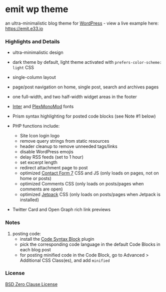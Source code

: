 # emit wp theme

an ultra-minimalistic blog theme for [WordPress](https://wordpress.org) - view a live example here: https://emit.e33.io

### Highlights and Details

- ultra-minimalistic design

- dark theme by default, light theme activated with `prefers-color-scheme: light` CSS

- single-column layout

- page/post navigation on home, single post, search and archives pages

- one full-width, and two half-width widget areas in the footer

- [Inter](https://rsms.me/inter) and [PlexMonoMod](https://github.com/e33io/fonts?tab=readme-ov-file#plexmonomod) fonts

- Prism syntax highlighting for posted code blocks (see Note #1 below)

- PHP functions include:
	- Site Icon login logo
	- remove query strings from static resources
	- header cleanup to remove unneeded tags/links
	- disable WordPress emojis
	- delay RSS feeds (set to 1 hour)
	- set excerpt length
	- redirect attachment page to post
	- optimized [Contact Form 7](https://contactform7.com) CSS and JS (only loads on pages, not on home or posts)
	- optimized Comments CSS (only loads on posts/pages when comments are open)
	- optimized [Jetpack](https://wordpress.org/plugins/jetpack) CSS (only loads on posts/pages when Jetpack is installed)

- Twitter Card and Open Graph rich link previews

### Notes

1) posting code:
	- install the [Code Syntax Block](https://wordpress.org/plugins/code-syntax-block) plugin
	- pick the corresponding code language in the default Code Blocks in each blog post
	- for posting minified code in the Code Block, go to Advanced > Additional CSS Class(es), and add `minified`

### License
[BSD Zero Clause License](https://github.com/e33io/emit-wp-theme/blob/main/LICENSE)
